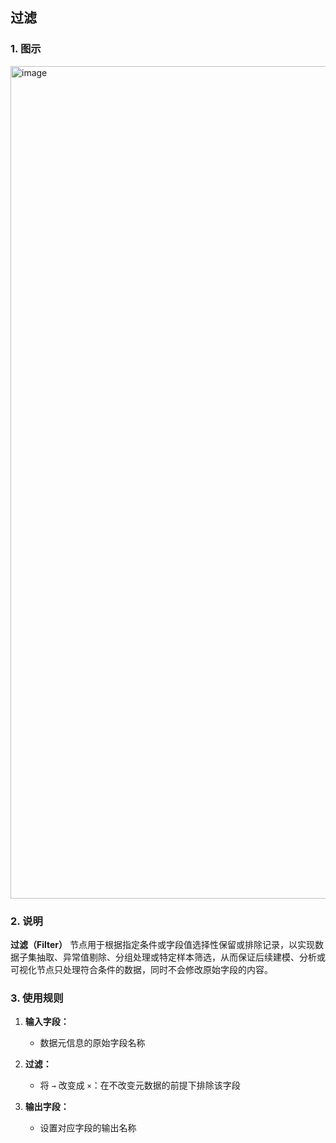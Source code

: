 ## 过滤 ##
### 1. 图示 ###
<img width="801" height="1332" alt="image" src="https://github.com/user-attachments/assets/bd0035e7-357a-4aee-aea0-ab37e057a108" />

### 2. 说明 ###
**过滤（Filter）**
节点用于根据指定条件或字段值选择性保留或排除记录，以实现数据子集抽取、异常值剔除、分组处理或特定样本筛选，从而保证后续建模、分析或可视化节点只处理符合条件的数据，同时不会修改原始字段的内容。

### 3. 使用规则 ###
1. **输入字段：**
   - 数据元信息的原始字段名称

3. **过滤：**
   - 将 `→` 改变成 `×`：在不改变元数据的前提下排除该字段
5. **输出字段：**
   - 设置对应字段的输出名称
